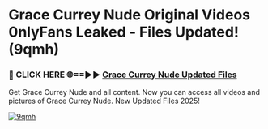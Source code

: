 # Grace Currey Nude Original Videos 0nlyFans Leaked - Files Updated! (9qmh)

<h3>🔴 CLICK HERE 🌐==►► <a href="https://tinyurl.com/y5r63du9" rel="nofollow">Grace Currey Nude Updated Files</a></h3>

Get Grace Currey Nude and all content. Now you can access all videos and pictures of Grace Currey Nude. New Updated Files 2025!

[![9qmh](https://i.imgur.com/UVo9nyh.gif)](https://tinyurl.com/y5r63du9)